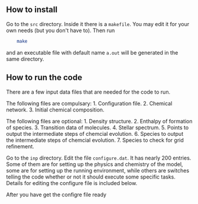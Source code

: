 ## How to install

Go to the ```src``` directory.  Inside it there is a ```makefile```.  You may
edit it for your own needs (but you don't have to).  Then run
```bash
    make
```
and an executable file with default name ```a.out``` will be generated in the
same directory.


## How to run the code

There are a few input data files that are needed for the code to run.

The following files are compulsary:
    1. Configuration file.
    2. Chemical network.
    3. Initial chemical composition.

The following files are optional:
    1. Density structure.
    2. Enthalpy of formation of species.
    3. Transition data of molecules.
    4. Stellar spectrum.
    5. Points to output the intermediate steps of chemcial evolution.
    6. Species to output the intermediate steps of chemcial evolution.
    7. Species to check for grid refinement.

Go to the ```inp``` directory.  Edit the file ```configure.dat```.  It has
nearly 200 entries.  Some of them are for setting up the physics and chemistry
of the model, some are for setting up the running environment, while others are
switches telling the code whether or not it should execute some specific tasks.
Details for editing the configure file is included below.

After you have get the configre file ready
